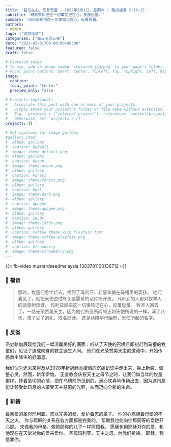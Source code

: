 ```yaml
---
title: '铭记在心、反复思量 - 2022年1月1日，星期六 | 路加福音 2:16-21'
subtitle: '玛利亚却把这一切事铭记在心，反覆思量。'
summary: '玛利亚却把这一切事铭记在心，反覆思量。'
authors:
- admin
tags: ["路加福音"]
categories: ["每日圣言反省"]
date: "2022-01-01T00:00:00+08:00"
featured: false
draft: false

# Featured image
# To use, add an image named `featured.jpg/png` to your page's folder.
# Focal point options: Smart, Center, TopLeft, Top, TopRight, Left, Right, BottomLeft, Bottom, BottomRight
image:
  caption:
  focal_point: "Center"
  preview_only: false

# Projects (optional).
#   Associate this post with one or more of your projects.
#   Simply enter your project's folder or file name without extension.
#   E.g. `projects = ["internal-project"]` references `content/project/deep-learning/index.md`.
#   Otherwise, set `projects = []`.
projects: []

# Set captions for image gallery.
#gallery_item:
#- album: gallery
#  caption: Default
#  image: theme-default.png
#- album: gallery
#  caption: Ocean
#  image: theme-ocean.png
#- album: gallery
#  caption: Forest
#  image: theme-forest.png
#- album: gallery
#  caption: Dark
#  image: theme-dark.png
#- album: gallery
#  caption: Apogee
#  image: theme-apogee.png
#- album: gallery
#  caption: 1950s
#  image: theme-1950s.png
#- album: gallery
#  caption: Coffee theme with Playfair font
#  image: theme-coffee-playfair.png
#- album: gallery
#  caption: Strawberry
#  image: theme-strawberry.png
---
```


{{< fb-video mustardseedmalaysia 1303781100136712 >}}

### :love_letter:	 福音
> 那时，牧童们急忙赶去，找到了玛利亚、若瑟和躺在马槽里的婴孩。 他们看见了，就把天使说过有关这婴孩的话传扬开来。 凡听到的人都对牧羊人的话感到惊讶。 玛利亚却把这一切事铭记在心，反覆思量。 牧羊人回去了，一路光荣赞美天主，因为他们所见所闻的正如天使所说的一样。满了八天，孩子受了割礼，取名耶稣。 这是祂降孕母胎前，天使所起的名字。

### :speech_balloon:	反省
圣史路加展现给我们一幅温馨美好的画面：听从了天使的召唤且即刻赶到马槽的牧童们，见证了道成肉身的救主诞生人间。 他们在光荣赞美天主的激动中，开始传扬救主降生的好消息。

我们似乎还未来得及从2020年新冠肺炎疫情的沉痛记忆中走出来，换上新装、调整心灵，然而，新年伊始。 正直教会庆祝天主之母节之时，让我们如当年的牧童那样，怀着急切的心情，把在马槽前所见到的，满心欢喜地传扬出去，因为这讯息能让领受此讯息的人蒙受天主慈恩的光照，从而迈向全新的生命。

### :pray:	祈祷
最亲爱的圣母玛利亚，您以完美的爱，爱护着您的圣子。 你的心燃烧着母爱的不灭之火。 你与耶稣的关系在各方面都是完美的。 帮助我也能向你那同等的爱敞开心扉。 来做我的母亲，像照顾你的儿子一样照顾我。 愿我也用耶稣对你的爱，和他现在在天堂对你的爱来爱你。 圣母玛利亚，天主之母，为我们祈祷。 耶稣，我信靠你。
